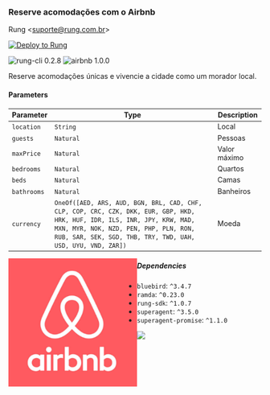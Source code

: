 ### Reserve acomodações com o Airbnb

Rung &lt;suporte@rung.com.br&gt;

[![Deploy to Rung](https://i.imgur.com/uijt57R.png)](https://app.rung.com.br/integration/airbnb/customize)

![rung-cli 0.2.8](https://img.shields.io/badge/rung--cli-0.2.8-blue.svg?style=flat-square)
![airbnb 1.0.0](https://img.shields.io/badge/airbnb-1.0.0-green.svg?style=flat-square)

Reserve acomodações únicas e vivencie a cidade como um morador local.

#### Parameters

|Parameter | Type | Description |
|----------|------|-------------|
| `location` | `String` | Local |
| `guests` | `Natural` | Pessoas |
| `maxPrice` | `Natural` | Valor máximo |
| `bedrooms` | `Natural` | Quartos |
| `beds` | `Natural` | Camas |
| `bathrooms` | `Natural` | Banheiros |
| `currency` | `OneOf([AED, ARS, AUD, BGN, BRL, CAD, CHF, CLP, COP, CRC, CZK, DKK, EUR, GBP, HKD, HRK, HUF, IDR, ILS, INR, JPY, KRW, MAD, MXN, MYR, NOK, NZD, PEN, PHP, PLN, RON, RUB, SAR, SEK, SGD, THB, TRY, TWD, UAH, USD, UYU, VND, ZAR])` | Moeda |

<img align="left" width="256" src="./icon.png" />

##### Dependencies

- `bluebird`: `^3.4.7`
- `ramda`: `^0.23.0`
- `rung-sdk`: `^1.0.7`
- `superagent`: `^3.5.0`
- `superagent-promise`: `^1.1.0`

![](http://i.imgur.com/wF4uFaL.png)
